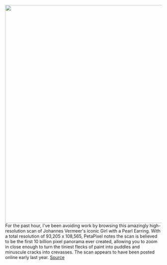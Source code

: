<img src='https://cdn.vox-cdn.com/uploads/chorus_image/image/50858597/tldr-logo.1473954443.png' width='700px' /><br/>
For the past hour, I've been avoiding work by browsing this amazingly high-resolution scan of Johannes Vermeer's iconic Girl with a Pearl Earring. With a total resolution of 93,205 x 108,565, PetaPixel notes the scan is believed to be the first 10 billion pixel panorama ever created, allowing you to zoom in close enough to turn the tiniest flecks of paint into puddles and minuscule cracks into crevasses. The scan appears to have been posted online early last year.
<a href='https://www.theverge.com/tldr/22242585/girl-with-a-pearl-earring-johannes-vermeer-mauritshuis-hirox-scan'> Source <a/>